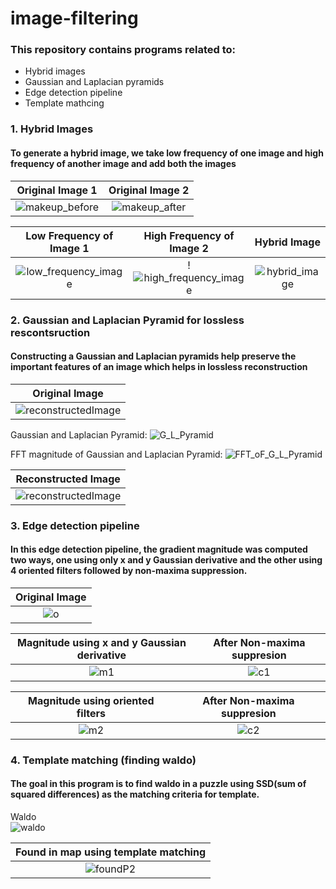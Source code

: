 # image-filtering
### This repository contains programs related to:  

* Hybrid images  
* Gaussian and Laplacian pyramids  
* Edge detection pipeline 
* Template mathcing


### 1. Hybrid Images
#### To generate a hybrid image, we take low frequency of one image and high frequency of another image and add both the images 

Original Image 1             |  Original Image 2
:-------------------------:|:-------------------------:
![makeup_before](https://user-images.githubusercontent.com/61328094/193397429-6223bca1-7e98-4754-8612-e726aa088694.jpg)  |  ![makeup_after](https://user-images.githubusercontent.com/61328094/193397437-a728eb55-f5b9-431d-8847-aff47e4e4e48.jpg)

Low Frequency of Image 1             |  High Frequency of Image 2  | Hybrid Image
:-------------------------:|:-------------------------:|:-------------------------:|
![low_frequency_image](https://user-images.githubusercontent.com/61328094/193397724-2e94cb7c-8246-4ca5-bc1e-8350e62c2804.png)  |  !![high_frequency_image](https://user-images.githubusercontent.com/61328094/193397731-c96d361a-9039-419a-aac1-663e503f10ea.png)  |  ![hybrid_image](https://user-images.githubusercontent.com/61328094/193397742-9c814c0a-7616-4005-8352-0b8591c51730.png)


### 2. Gaussian and Laplacian Pyramid for lossless rescontsruction
#### Constructing a Gaussian and Laplacian pyramids help preserve the important features of an image which helps in lossless reconstruction
Original Image            | 
:-------------------------:|
![reconstructedImage](https://user-images.githubusercontent.com/61328094/193397880-01609ef8-346e-453c-9cd6-bd4885eb5949.png) | 

Gaussian and Laplacian Pyramid:
![G_L_Pyramid](https://user-images.githubusercontent.com/61328094/193397904-746efa69-1e00-49e5-8a18-6e3578736f85.png)  

FFT magnitude of Gaussian and Laplacian Pyramid:
![FFT_oF_G_L_Pyramid](https://user-images.githubusercontent.com/61328094/193397918-76291a85-afc1-4850-a82b-3973be7bdc0b.png)

Reconstructed Image          | 
:-------------------------:|
![reconstructedImage](https://user-images.githubusercontent.com/61328094/193397880-01609ef8-346e-453c-9cd6-bd4885eb5949.png) | 


### 3. Edge detection pipeline
#### In this edge detection pipeline, the gradient magnitude was computed two ways, one using only x and y Gaussian derivative and the other using 4 oriented filters followed by non-maxima suppression. 
Original Image         | 
:-------------------------:|
![o](https://user-images.githubusercontent.com/61328094/193398046-997f6255-670e-48f4-8edd-2b238b40bf2a.png) | 

Magnitude using x and y Gaussian derivative            |  After Non-maxima suppresion
:-------------------------:|:-------------------------:
![m1](https://user-images.githubusercontent.com/61328094/193398095-291fd70e-f002-4147-bda4-6eea349fccd6.png) |  ![c1](https://user-images.githubusercontent.com/61328094/193398316-3a39d427-4056-47e1-8438-7b6127f44558.png)

Magnitude using oriented filters          |  After Non-maxima suppresion
:-------------------------:|:-------------------------:
![m2](https://user-images.githubusercontent.com/61328094/193398127-73375e4c-62f8-4d4c-9e1d-82461ba17dbe.png) |  ![c2](https://user-images.githubusercontent.com/61328094/193398134-8a082ffa-bdb2-4588-84b5-d41338a47054.png)

### 4. Template matching (finding waldo)
#### The goal in this program is to find waldo in a puzzle using SSD(sum of squared differences) as the matching criteria for template.

Waldo  
![waldo](https://user-images.githubusercontent.com/61328094/193398250-8c1caeae-deb3-4f70-a2f4-a1e3cee8cce7.png)  

Found in map using template matching        | 
:-------------------------:|
![foundP2](https://user-images.githubusercontent.com/61328094/193398476-35bf004e-037d-4c42-bdfe-faa7ec74ff58.png) | 







